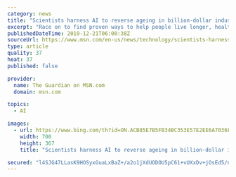 ```yaml
---
category: news
title: "Scientists harness AI to reverse ageing in billion-dollar industry"
excerpt: "Race on to find proven ways to help people live longer, healthier lives"
publishedDateTime: 2019-12-21T06:00:38Z
sourceUrl: https://www.msn.com/en-us/news/technology/scientists-harness-ai-to-reverse-ageing-in-billion-dollar-industry/ar-BBYdz76
type: article
quality: 37
heat: 37
published: false

provider:
  name: The Guardian on MSN.com
  domain: msn.com

topics:
  - AI

images:
  - url: https://www.bing.com/th?id=ON.ACB85E7B5FB34BC353E57E2EE6A7036F
    width: 700
    height: 367
    title: "Scientists harness AI to reverse ageing in billion-dollar industry"

secured: "l4SJG47LLasK9HOSyxGuaLxBaZ+/a2o1jXdUODOU5pC61+vUXxDv+jOsEd5/nDJ591Pe51xldaJKLVq6qmE0uvlewHI2nsmDz/aWkCwAvm1ScIKUmHHqwfC8y1b6kUM/iV77//pNCLWpI+rNyquMJn+j0HC5107S67zH17qjQIGJ26FsJeJRFzKxqrSVwWlnHN+4SoVrOX32l+wDyXFxkLtO39D1NiL0BZWfBirYR4AkEHNOv5Ieo8vvsIYFF12lHVsIenc8yTqmBCGUr8rS9g==;7RzzyQaoE3MaSKDStqRvJg=="
---
```


